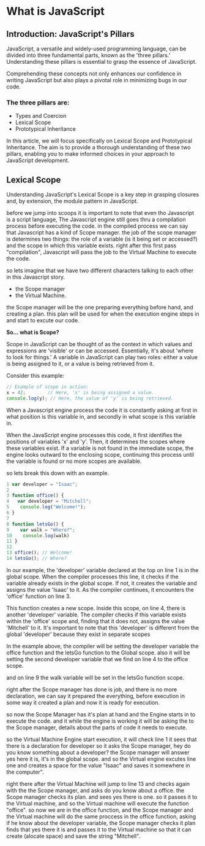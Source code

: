 # What is JavaScript

## Introduction: JavaScript's Pillars

JavaScript, a versatile and widely-used programming language, can be divided into three fundamental parts, known as the 'three pillars.'
 Understanding these pillars is essential to grasp the essence of JavaScript.

 Comprehending these concepts not only enhances our confidence in writing JavaScript but also plays a pivotal role in minimizing bugs in our code.


### **The three pillars are:** 

- Types and Coercion
- Lexical Scope
- Prototypical Inheritance

In this article, we will focus specifically on Lexical Scope and Prototypical Inheritance. The aim is to provide a thorough understanding of these two pillars, enabling you to make informed choices in your approach to JavaScript development.

## Lexical Scope

Understanding JavaScript's Lexical Scope is a key step in grasping closures and, by extension, the module pattern in JavaScript.

before we jump into scoops it is important to note that even tho Javascript is a script language, The Javascript engine still goes thru a compilation process before executing the code. in the compiled process we can say that Javascript has a kind of Scope manager. the job of the scope manager is determines two things: the role of a variable (is it being set or accessed?) and the scope in which this variable exists.
right after this first pass "compilation", Javascript will pass the job to the Virtual Machine to execute the code.

so lets imagine that we have two different characters talking to each other in this Javascript story.

- the Scope manager
- the Virtual Machine.

the Scope manager will be the one preparing everything before hand, and creating a plan. this plan will be used for when the execution engine steps in and start to excute our code.

**So... what is Scope?**

Scope in JavaScript can be thought of as the context in which values and expressions are 'visible' or can be accessed. Essentially, it's about 'where to look for things.' A variable in JavaScript can play two roles: either a value is being assigned to it, or a value is being retrieved from it. 

Consider this example:
```Javascript
// Example of scope in action:
x = 42;        // Here, 'x' is being assigned a value.
console.log(y); // Here, the value of 'y' is being retrieved.
```
When a Javascript engine process the code it is constantly asking at first in what position is this variable in, and secondly in what scope is this variable in. 

When the JavaScript engine processes this code, it first identifies the positions of variables 'x' and 'y'. Then, it determines the scopes where these variables exist. If a variable is not found in the immediate scope, the engine looks outward to the enclosing scope, continuing this process until the variable is found or no more scopes are available.

so lets break this down with an example.

```Javascript
1 var developer = "Isaac";
2
3 function office() {
4   var developer = "Mitchell";
5    console.log("Welcome!");
6 } 
7
8 function letsGo() {
9    var walk = "Where?";
10    console.log(walk)
11 }
12
13 office(); // Welcome!
14 letsGo(); // Where?
```

In our example, the 'developer' variable declared at the top on line 1 is in the global scope. 
When the compiler processes this line, it checks if the variable already exists in the global scope. If not, it creates the variable and assigns the value 'Isaac' to it. As the compiler continues, it encounters the 'office' function on line 3. 

This function creates a new scope. Inside this scope, on line 4, there is another 'developer' variable. The compiler checks if this variable exists within the 'office' scope and, finding that it does not, assigns the value 'Mitchell' to it. It's important to note that this 'developer' is different from the global 'developer' because they exist in separate scopes

In the example above, the compiler will be setting the developer variable the office function and the letsGo function to the Global scope.
also it will be setting the second developer variable that we find on line 4 to the office scope.

and on line 9 the walk variable will be set in the letsGo function scope.

right after the Scope manager has done is job, and there is no more declaration, we can say it prepared the everything,  before execution in some way it created a plan and now it is ready for execution.

so now the Scope Manager has it's plan at hand and the Engine starts in to execute the code. and it while the engine is working it will be asking the to the Scope manager, details about the parts of code it needs to execute.

so the Virtual Machine Engine start execution, it will check line 1 it sees that there is a declaration for developer so it asks the Scope manager, hey do you know something about a developer? the Scope manager will answer yes here it is, it's in the global scope. and so the Virtual engine excutes line one and creates a space for the value "Isaac" and saves it somewhere in the computer".

right there after the Virtual Machine will jump to line 13 and checks again with the the Scope manager, and asks do you know about a office.
the Scope manager checks its plan. and sees yes there is one. so it passes it to the  Virtual machine, and so the Virtual machine will execute the function "office". so now we are in the office function, and the Scope manager and the Virtual machine will do the same proccess in the office function, asking if he know about the developer variable, the Scope manager checks it plan finds that yes there it is and passes it to the Virtual machine so that it can create (alocate space) and save the string "Mitchell".  









  



